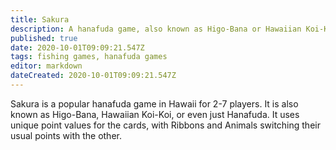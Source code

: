 ```yaml
---
title: Sakura
description: A hanafuda game, also known as Higo-Bana or Hawaiian Koi-Koi
published: true
date: 2020-10-01T09:09:21.547Z
tags: fishing games, hanafuda games
editor: markdown
dateCreated: 2020-10-01T09:09:21.547Z
---
```


Sakura is a popular hanafuda game in Hawaii for 2-7 players. It is also known as Higo-Bana, Hawaiian Koi-Koi, or even just Hanafuda. It uses unique point values for the cards, with Ribbons and Animals switching their usual points with the other.